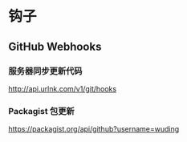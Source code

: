 # 钩子



## GitHub Webhooks

### 服务器同步更新代码

http://api.urlnk.com/v1/git/hooks



### Packagist 包更新

https://packagist.org/api/github?username=wuding
